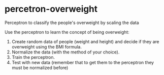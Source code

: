 # percetron-overweight
Perceptron to classify the people's overweight by scaling the data

Use the perceptron to learn the concept of being overweight:

1. Create random data of people (weight and height) and decide if they are overweight using the BMI formula.
2. Normalize the data (with the method of your choice).
3. Train the perceptron.
4. Test with new data (remember that to get them to the perceptron they must be normalized before)
